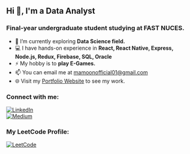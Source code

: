 <h2>Hi 👋, I'm a Data Analyst</h2>
<h3>Final-year undergraduate student studying at FAST NUCES.</h4>

- 🌱 I’m currently exploring **Data Science field.**
- 💻 I have hands-on experience in **React, React Native, Express, Node.js, Redux, Firebase, SQL, Oracle**
- ⚡ My hobby is to **play E-Games.**
- 📫 You can email me at mamoonofficial01@gmail.com
- 🌐 Visit my [Portfolio Website](https://moon-khan.github.io/portfolio-website/) to see my work.
  
### Connect with me:

[![LinkedIn](https://img.shields.io/badge/linkedin-%230077B5.svg?style=for-the-badge&logo=linkedin&logoColor=white)](https://www.linkedin.com/in/mamoon--khan/)  
[![Medium](https://img.shields.io/badge/Medium-%2312100E.svg?style=for-the-badge&logo=Medium&logoColor=white&color=black)](https://medium.com/@moonsocial15)

### My LeetCode Profile:

[![LeetCode](https://img.shields.io/badge/-LeetCode-FFA116?style=for-the-badge&logo=LeetCode&logoColor=black)](https://leetcode.com/mamoon___khan/)
